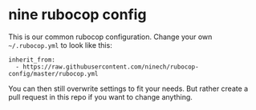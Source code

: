 # nine rubocop config

This is our common rubocop configuration. Change your own `~/.rubocop.yml` to look like this:

```
inherit_from:
  - https://raw.githubusercontent.com/ninech/rubocop-config/master/rubocop.yml
```

You can then still overwrite settings to fit your needs. But rather create a pull request in this repo if you want to change anything.

